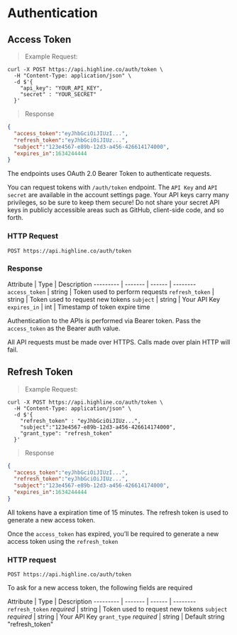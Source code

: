 # Authentication

## Access Token

> Example Request:

```shell
curl -X POST https://api.highline.co/auth/token \
  -H "Content-Type: application/json" \
  -d $'{
    "api_key": "YOUR_API_KEY",
    "secret" : "YOUR_SECRET"
  }'
```

> Response

```json
{
  "access_token":"eyJhbGciOiJIUzI...",
  "refresh_token":"eyJhbGciOiJIUz...",
  "subject":"123e4567-e89b-12d3-a456-426614174000",
  "expires_in":1634244444
}
```

The endpoints uses OAuth 2.0 Bearer Token to authenticate requests.

You can request tokens with `/auth/token` endpoint. The `API Key` and `API secret` are available in the account settings page. Your API keys carry many privileges, so be sure to keep them secure! Do not share your secret API keys in publicly accessible areas such as GitHub, client-side code, and so forth.

### HTTP Request

`POST https://api.highline.co/auth/token`

### Response

Attribute | Type | Description
--------- | ------- | ------ | --------
`access_token` | string | Token used to perform requests
`refresh_token` | string | Token used to request new tokens
`subject` | string | Your API Key
`expires_in` | int | Timestamp of token expire time


Authentication to the APIs is performed via Bearer token. Pass the `access_token` as the Bearer auth value.

All API requests must be made over HTTPS. Calls made over plain HTTP will fail.

## Refresh Token

> Example Request:

```shell
curl -X POST https://api.highline.co/auth/token \
  -H "Content-Type: application/json" \
  -d $'{
    "refresh_token" : "eyJhbGciOiJIUz...",
    "subject":"123e4567-e89b-12d3-a456-426614174000",
    "grant_type": "refresh_token"
  }'
```

> Response

```json
{
  "access_token":"eyJhbGciOiJIUzI...",
  "refresh_token":"eyJhbGciOiJIUz...",
  "subject":"123e4567-e89b-12d3-a456-426614174000",
  "expires_in":1634244444
}
```

All tokens have a expiration time of 15 minutes. The refresh token is used to generate a new access token.

Once the `access_token` has expired, you’ll be required to generate a new access token using the `refresh_token`

### HTTP request

`POST https://api.highline.co/auth/token`

To ask for a new access token, the following fields are required

Attribute | Type | Description
--------- | ------- | ------ | --------
`refresh_token` *required* | string | Token used to request new tokens
`subject` *required* | string | Your API Key
`grant_type` *required* | string | Default string "refresh_token"
